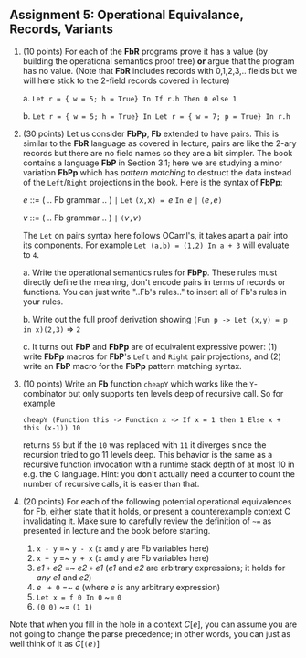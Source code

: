 ## Assignment 5: Operational Equivalance, Records, Variants

1.  (10 points)  For each of the **FbR** programs prove it has a value (by building the operational semantics proof tree) **or** argue that the program has no value.  (Note that **FbR** includes records with 0,1,2,3,.. fields but we will here stick to the 2-field records covered in lecture)

     a. `Let r = { w = 5; h = True} In If r.h Then 0 else 1`

     b. `Let r = { w = 5; h = True} In Let r = { w = 7; p = True} In r.h`

2.  (30 points) Let us consider **FbPp**, **Fb** extended to have pairs.  This is similar to the **FbR** language as covered in lecture, pairs are like the 2-ary records but there are no field names so they are a bit simpler.  The book contains a language **FbP** in Section 3.1; here we are studying a minor variation **FbPp** which has *pattern matching* to destruct the data instead of the `Left`/`Right` projections in the book.  Here is the syntax of **FbPp**:

     _e_ ::= ( .. Fb grammar .. ) `|` `Let` `(`x`,`x`) = `*e* `In `*e* `|` `(`*e*`,`*e*`)`

     _v_ ::= ( .. Fb grammar .. ) `|` `(`*v*`,`*v*`)`

    The `Let` on pairs syntax here follows OCaml's, it takes apart a pair into its components.  For example `Let (a,b) = (1,2) In a + 3` will evaluate to `4`.

    a.  Write the operational semantics rules for **FbPp**. These rules must directly define the meaning, don't encode pairs in terms of records or functions.  You can just write "..Fb's rules.." to insert all of Fb's rules in your rules.

    b.  Write out the full proof derivation showing `(Fun p -> Let (x,y) = p in x)(2,3)` ⇒ `2`

    c.  It turns out **FbP** and **FbPp** are of equivalent expressive power: (1) write **FbPp** macros for **FbP**'s `Left` and `Right` pair projections, and (2) write an **FbP** macro for the **FbPp** pattern matching syntax.

3.  (10 points) Write an **Fb** function `cheapY` which works like the `Y`-combinator but only supports ten levels deep of recursive call. So for example

    `cheapY (Function this -> Function x -> If x = 1 then 1 Else x + this (x-1)) 10`

    returns `55` but if the `10` was replaced with `11` it diverges since the recursion tried to go 11 levels deep. This behavior is the same as a recursive function invocation with a runtime stack depth of at most 10 in e.g. the C language. Hint: you don't actually need a counter to count the number of recursive calls, it is easier than that.


4. (20 points) For each of the following potential operational equivalences for Fb, either state that it holds, or present a counterexample context C invalidating it.  Make sure to carefully review the definition of `~=` as presented in lecture and the book before starting.

     1. `x - y` =~ `y - x` (`x` and `y` are Fb variables here)
     2.  `x + y` =~ `y + x` (`x` and `y` are Fb variables here)
     3.  *e1* ` + ` *e2* =~ *e2* ` + ` *e1* (*e1* and *e2* are arbitrary expressions; it holds for *any* *e1* and *e2*)
     4.  *e* ` + 0` =~ *e* (where *e* is any arbitrary expression)
     5. `Let x = f 0 In 0` ~= `0`
     6. `(0 0)` ~= `(1 1)`

  Note that when you fill in the hole in a context *C*[*e*], you can assume you are not going to change the parse precedence; in other words, you can just as well think of it as *C*[`(`*e*`)`]
  